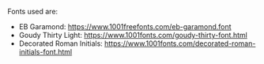 Fonts used are:

* EB Garamond: https://www.1001freefonts.com/eb-garamond.font
* Goudy Thirty Light: https://www.1001fonts.com/goudy-thirty-font.html
* Decorated Roman Initials: https://www.1001fonts.com/decorated-roman-initials-font.html
